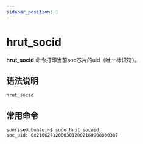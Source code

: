 ```yaml
---
sidebar_position: 1
---
```


# hrut_socid

**hrut_socid** 命令打印当前soc芯片的uid（唯一标识符）。

## 语法说明

```
hrut_socid
```

## 常用命令

```shell
sunrise@ubuntu:~$ sudo hrut_socuid
soc_uid: 0x210627120003012002160908030307
```
